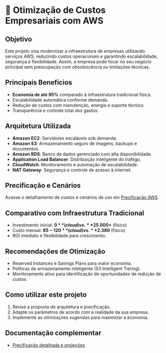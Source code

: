 # 💼 Otimização de Custos Empresariais com AWS

## Objetivo
Este projeto visa modernizar a infraestrutura de empresas utilizando serviços AWS, reduzindo custos operacionais e garantindo escalabilidade, segurança e flexibilidade. Assim, a empresa pode focar no seu negócio principal sem preocupação com obsolescência ou limitações técnicas.

## Principais Benefícios
- **Economia de até 95%** comparado à infraestrutura tradicional física.
- Escalabilidade automática conforme demanda.
- Redução de custos com manutenção, energia e suporte técnico.
- Transparência e controle total dos gastos.

## Arquitetura Utilizada
- **Amazon EC2**: Servidores escaláveis sob demanda.
- **Amazon S3**: Armazenamento seguro de imagens, backups e documentos.
- **Amazon RDS**: Banco de dados gerenciado com alta disponibilidade.
- **Application Load Balancer**: Distribuição inteligente do tráfego.
- **CloudWatch**: Monitoramento e automação de escalabilidade.
- **NAT Gateway**: Segurança e controle de acesso à internet.

## Precificação e Cenários
Acesse o detalhamento de custos e cenários de uso em [Precificação AWS](proposta%20abstergo/precificacao-aws.md).

## Comparativo com Infraestrutura Tradicional
- Investimento inicial: **$0** (cloud) vs. **$25.000+** (físico)
- Custo mensal: **$85-120** (cloud) vs. **$2.380** (físico)
- ROI imediato e flexibilidade para crescimento.

## Recomendações de Otimização
- Reserved Instances e Savings Plans para maior economia.
- Políticas de armazenamento inteligente (S3 Intelligent Tiering).
- Monitoramento ativo para identificação de oportunidades de redução de custos.

## Como utilizar este projeto
1. Revise a proposta de arquitetura e precificação.
2. Adapte os parâmetros de acordo com a realidade da sua empresa.
3. Implemente as otimizações sugeridas para maximizar a economia.

## Documentação complementar
- [Precificação detalhada e projeções](proposta%20abstergo/precificacao-aws.md)
